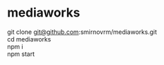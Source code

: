 # mediaworks
git clone git@github.com:smirnovrm/mediaworks.git<br>
cd mediaworks<br>
npm i<br>
npm start
